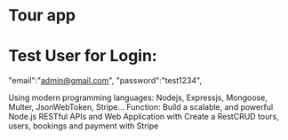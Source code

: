 # Tour app

# Test User for Login:

"email":"admin@gmail.com",
"password":"test1234",

Using modern programming languages: Nodejs, Expressjs, Mongoose, Multer, JsonWebToken, Stripe...
Function: Build a scalable, and powerful Node.js RESTful APIs
and Web Application with Create a RestCRUD tours, users, bookings and payment with Stripe
